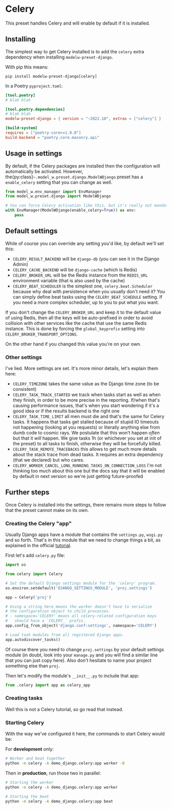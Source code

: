 # Celery

This preset handles Celery and will enable by default if it is installed.

## Installing

The simplest way to get Celery installed is to add the `celery` extra dependency
when installing `modelw-preset-django`.

With pip this means:

```
pip install modelw-preset-django[celery]
```

In a Poetry `pyproject.toml`:

```toml
[tool.poetry]
# blah blah

[tool.poetry.dependencies]
# blah blah
modelw-preset-django = { version = "~2022.10", extras = ["celery"] }

[build-system]
requires = ["poetry-core>=1.0.0"]
build-backend = "poetry.core.masonry.api"
```

## Usage in settings

By default, if the Celery packages are installed then the configuration will
automatically be activated. However,
the{py:class}`~.model_w.preset.django.ModelWDjango` preset has a `enable_celery`
setting that you can change as well.

```python
from model_w.env_manager import EnvManager
from model_w.preset.django import ModelWDjango

# You can force Celery activation like this, but it's really not mandatory
with EnvManager(ModelWDjango(enable_celery=True)) as env:
    pass
```

## Default settings

While of course you can override any setting you'd like, by default we'll set
this:

-   `CELERY_RESULT_BACKEND` will be `django-db` (you can see it in the Django
    Admin)
-   `CELERY_CACHE_BACKEND` will be `django-cache` (which is Redis)
-   `CELERY_BROKER_URL` will be the Redis instance from the `REDIS_URL`
    environment variable (that is also used by the cache)
-   `CELERY_BEAT_SCHEDULER` is the simplest one, `celery.beat.Scheduler` because
    why deal with persistence when you usually don't need it? You can simply
    define beat tasks using the `CELERY_BEAT_SCHEDULE` setting. If you need a
    more complex scheduler, up to you to put what you want.

If you don't change the `CELERY_BROKER_URL` and keep it to the default value of
using Redis, then all the keys will be auto-prefixed in order to avoid collision
with other services like the cache that use the same Redis instance. This is
done by forcing the `global_keyprefix` setting into
`CELERY_BROKER_TRANSPORT_OPTIONS`.

On the other hand if you changed this value you're on your own.

### Other settings

I've lied. More settings are set. It's more minor details, let's explain them
here:

-   `CELERY_TIMEZONE` takes the same value as the Django time zone (to be
    consistent)
-   `CELERY_TASK_TRACK_STARTED` we track when tasks start as well as when they
    finish, in order to be more precise in the reporting. If/when that's causing
    performance issues, that's when you start wondering if it's a good idea or
    if the results backend is the right one
-   `CELERY_TASK_TIME_LIMIT` all men must die and that's the same for Celery
    tasks. It happens that tasks get stalled because of stupid IO timeouts not
    happening (looking at you requests) or literally anything else from dumb
    code to cosmic rays. We postulate that this won't happen _often_ but that it
    _will_ happen. We give tasks 1h (or whichever you set at init of the preset)
    to all tasks to finish, otherwise they will be forcefully killed.
-   `CELERY_TASK_REMOTE_TRACEBACKS` this allows to get much more details about
    the stack trace from dead tasks. It requires an extra dependency (that we
    declared) but who cares.
-   `CELERY_WORKER_CANCEL_LONG_RUNNING_TASKS_ON_CONNECTION_LOSS` I'm not
    thinking too much about this one but the docs say that it will be enabled by
    default in next version so we're just getting future-proofed

## Further steps

Once Celery is installed into the settings, there remains more steps to follow
that the preset cannot make on its own.

### Creating the Celery "app"

Usually Django apps have a module that contains the `settings.py`, `wsgi.py` and
so forth. That's in this module that we need to change things a bit, as
explained in the official
[tutorial](https://docs.celeryq.dev/en/stable/django/first-steps-with-django.html).

First let's add `celery.py` file:

```python
import os

from celery import Celery

# Set the default Django settings module for the 'celery' program.
os.environ.setdefault('DJANGO_SETTINGS_MODULE', 'proj.settings')

app = Celery('proj')

# Using a string here means the worker doesn't have to serialize
# the configuration object to child processes.
# - namespace='CELERY' means all celery-related configuration keys
#   should have a `CELERY_` prefix.
app.config_from_object('django.conf:settings', namespace='CELERY')

# Load task modules from all registered Django apps.
app.autodiscover_tasks()
```

Of course there you need to change `proj.settings` by your default settings
module (in doubt, look into your `manage.py` and you will find a similar line
that you can just copy here). Also don't hesitate to name your project something
else than `proj`.

Then let's modify the module's `__init__.py` to include that app:

```python
from .celery import app as celery_app
```

### Creating tasks

Well this is not a Celery tutorial, so go read that instead.

### Starting Celery

With the way we've configured it here, the commands to start Celery would be:

For **development** only:

```bash
# Worker and beat together
python -m celery -A demo_django.celery:app worker -B
```

Then in **production**, run those two in parallel:

```bash
# Starting the worker
python -m celery -A demo_django.celery:app worker

# Starting the beat
python -m celery -A demo_django.celery:app beat
```
